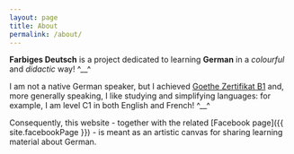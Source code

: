 ```yaml
---
layout: page
title: About
permalink: /about/
---
```


**Farbiges Deutsch** is a project dedicated to learning **German** in a *colourful* and *didactic* way! ^\_\_^

I am not a native German speaker, but I achieved [Goethe Zertifikat B1](https://www.goethe.de/de/spr/kup/prf/prf/gzb1.html) and, more generally speaking, I like studying and simplifying languages: for example, I am level C1 in both English and French! ^\_\_^

Consequently, this website - together with the related [Facebook page]({{ site.facebookPage }}) - is meant as an artistic canvas for sharing learning material about German.
